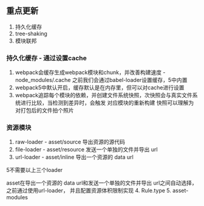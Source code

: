 ## 重点更新
1. 持久化缓存
2. tree-shaking
3. 模块联邦

### 持久化缓存 - 通过设置cache
1. webpack会缓存生成webpack模块和chunk，并改善构建速度 - node_modules/.cache
之前我们会通过babel-loader设置缓存，5中内置
2. webpack5中默认开启，缓存默认是在内存里，但可以对cache进行设置
3. webpack追踪每个模块的依赖，并创建文件系统快照，次快照会与真实文件系统进行比较，当检测到差异时，会触发
对应模块的重新构建
快照可以理解为对打包后的文件拍个照片

### 资源模块
1. raw-loader - asset/source 导出资源的源代码
2. file-loader - asset/resource 发送一个单独的文件并导出 url
3. url-loader - asset/inline 导出一个资源的 data url

5不需要以上三个loader

asset在导出一个资源的 data url和发送一个单独的文件并导出 url之间自动选择，之前通过使用url-loader，
并且配置资源体积限制实现
4. Rule.type
5. asset-modules